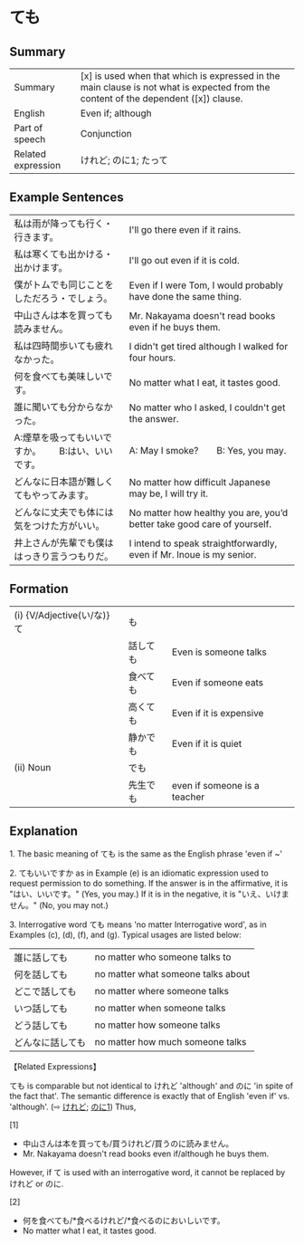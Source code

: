 # ても

## Summary

<table><tr>   <td>Summary</td>   <td>[x] is used when that which is expressed in the main clause is not what is expected from the content of the dependent ([x]) clause.</td></tr><tr>   <td>English</td>   <td>Even if; although</td></tr><tr>   <td>Part of speech</td>   <td>Conjunction</td></tr><tr>   <td>Related expression</td>   <td>けれど; のに1; たって</td></tr></table>

## Example Sentences

<table><tr>   <td>私は雨が降っても行く・行きます。</td>   <td>I'll go there even if it rains.</td></tr><tr>   <td>私は寒くても出かける・出かけます。</td>   <td>I'll go out even if it is cold.</td></tr><tr>   <td>僕がトムでも同じことをしただろう・でしょう。</td>   <td>Even if I were Tom, I would probably have done the same thing.</td></tr><tr>   <td>中山さんは本を買っても読みません。</td>   <td>Mr. Nakayama doesn't read books even if he buys them.</td></tr><tr>   <td>私は四時間歩いても疲れなかった。</td>   <td>I didn't get tired although I walked for four hours.</td></tr><tr>   <td>何を食べても美味しいです。</td>   <td>No matter what I eat, it tastes good.</td></tr><tr>   <td>誰に聞いても分からなかった。</td>   <td>No matter who I asked, I couldn't get the answer.</td></tr><tr>   <td>A:煙草を吸ってもいいですか。  B:はい、いいです。</td>   <td>A: May I smoke?&emsp;&emsp;B: Yes, you may.</td></tr><tr>   <td>どんなに日本語が難しくてもやってみます。</td>   <td>No matter how difficult Japanese may be, I will try it.</td></tr><tr>   <td>どんなに丈夫でも体には気をつけた方がいい。</td>   <td>No matter how healthy you are, you’d better take good care of yourself.</td></tr><tr>   <td>井上さんが先輩でも僕ははっきり言うつもりだ。</td>   <td>I intend to speak straightforwardly, even if Mr. Inoue is my senior.</td></tr></table>

## Formation

<table class="table"> <tbody><tr class="tr head"> <td class="td"><span class="numbers">(i)</span> <span> <span class="bold">{V/Adjective(い/な)} て</span></span></td> <td class="td"><span class="concept">も</span> </td> <td class="td"><span>&nbsp;</span></td> </tr> <tr class="tr"> <td class="td"><span>&nbsp;</span></td> <td class="td"><span>話し<span class="concept">ても</span></span> </td> <td class="td"><span>Even is someone talks</span></td> </tr> <tr class="tr"> <td class="td"><span>&nbsp;</span></td> <td class="td"><span>食べ<span class="concept">ても</span></span> </td> <td class="td"><span>Even if someone eats</span></td> </tr> <tr class="tr"> <td class="td"><span>&nbsp;</span></td> <td class="td"><span>高く<span class="concept">ても</span></span> </td> <td class="td"><span>Even if it is expensive</span></td> </tr> <tr class="tr head"> <td class="td"><span class="numbers">&nbsp;</span></td> <td class="td"><span>静か</span><span class="concept">でも</span><span class="concept"> </span></td> <td class="td"><span>Even if it is quiet</span></td> </tr> <tr class="tr head"> <td class="td"><span class="numbers">(ii)</span> <span class="bold"><span> Noun</span> </span></td> <td class="td"><span class="concept">でも</span> </td> <td class="td"><span>&nbsp;</span></td> </tr> <tr class="tr"> <td class="td"><span>&nbsp;</span></td> <td class="td"><span>先生<span class="concept">でも</span></span> </td> <td class="td"><span>even if someone is a teacher</span></td> </tr> </tbody></table>

## Explanation

<p>1. The basic meaning of <span class="cloze">ても</span> is the same as the English phrase 'even if ~'</p>  <p>2. <span class="cloze">ても</span>いいですか as in Example (e) is an idiomatic expression used to request permission to do something. If the answer is in the affirmative, it is "はい、いいです。" (Yes, you may.) If it is in the negative, it is "いえ、いけません。" (No, you may not.)</p>  <p>3. Interrogative word <span class="cloze">ても</span> means 'no matter Interrogative word', as in Examples (c), (d), (f), and (g). Typical usages are listed below:</p>  <table class="table"> <tbody> <tr class="tr"> <td class="td">誰に話し<span class="cloze">ても</span></td> <td class="td">no matter who someone talks to</td> </tr> <tr class="tr"> <td class="td">何を話し<span class="cloze">ても</span></td> <td class="td">no matter what someone talks about</td> </tr> <tr class="tr"> <td class="td">どこで話し<span class="cloze">ても</span></td> <td class="td">no matter where someone talks</td> </tr> <tr class="tr"> <td class="td">いつ話し<span class="cloze">ても</span></td> <td class="td">no matter when someone talks</td> </tr> <tr class="tr"> <td class="td">どう話し<span class="cloze">ても</span></td> <td class="td">no matter how someone talks</td> </tr> <tr class="tr"> <td class="td">どんなに話し<span class="cloze">ても</span></td> <td class="td">no matter how much someone talks</td> </tr> </tbody> </table>  <p>【Related Expressions】</p>  <p><span class="cloze">ても</span> is comparable but not identical to けれど 'although' and のに 'in spite of the fact that'. The semantic difference is exactly that of English 'even if' vs. 'although'. (⇨ <a href="#㊦ けれども">けれど</a>; <a href="#㊦ のに (1)">のに1</a>) Thus,</p>  <p>[1]</p>  <ul> <li>中山さんは本を買っ<span class="cloze">ても</span>/買うけれど/買うのに読みません。</li> <li>Mr. Nakayama doesn't read books even if/although he buys them.</li> </ul>  <p>However, if て is used with an interrogative word, it cannot be replaced by けれど or のに.</p>  <p>[2]</p>  <ul> <li>何を食べ<span class="cloze">ても</span>/*食べるけれど/*食べるのにおいしいです。</li> <li>No matter what I eat, it tastes good.</li> </ul>

